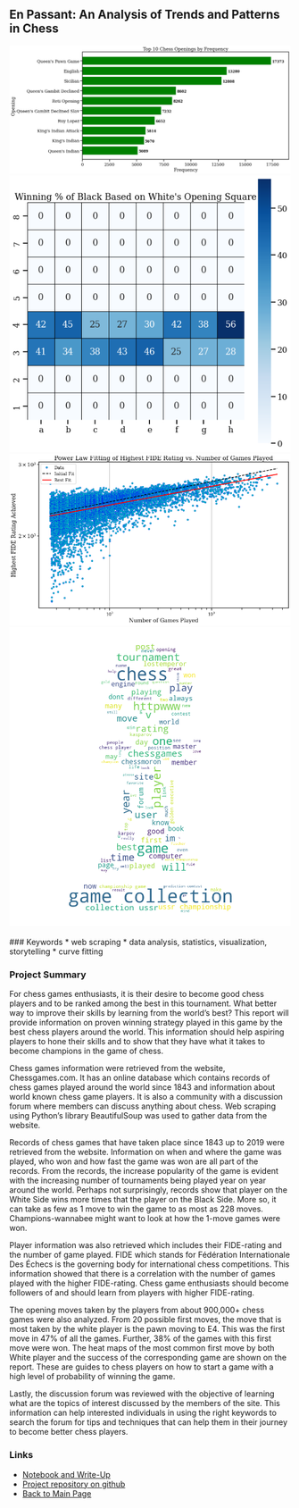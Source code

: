 ## En Passant: An Analysis of Trends and Patterns in Chess

<div class="gridwrapper">
  <div class="one"><img src="../images/enpassantproject/chess_openings.png?raw=true"/></div>
  <div class="two"><img src="../images/enpassantproject/heatmap1.png?raw=true"/></div>
  <div class="three"><img src="../images/enpassantproject/fidescatter.png?raw=true"/></div>
  <div class="four"><img src="../images/enpassantproject/wordcloudpawn.png?raw=true"/></div>
</div>

<br />
### Keywords
* web scraping
* data analysis, statistics, visualization, storytelling
* curve fitting

### Project Summary
For chess games enthusiasts, it is their desire to become good chess players and to be ranked among the best in this tournament. What better way to improve their skills by learning from the world’s best? This report will provide information on proven winning strategy played in this game by the best chess players around the world. This information should help aspiring players to hone their skills and to show that they have what it takes to become champions in the game of chess.

Chess games information were retrieved from the website, Chessgames.com. It has an online database which contains records of chess games played around the world since 1843 and information about world known chess game players. It is also a community with a discussion forum where members can discuss anything about chess. Web scraping using Python’s library BeautifulSoup was used to gather data from the website.

Records of chess games that have taken place since 1843 up to 2019 were retrieved from the website. Information on when and where the game was played, who won and how fast the game was won are all part of the records. From the records, the increase popularity of the game is evident with the increasing number of tournaments being played year on year around the world. Perhaps not surprisingly, records show that player on the White Side wins more times that the player on the Black Side. More so, it can take as few as 1 move to win the game to as most as 228 moves. Champions-wannabee might want to look at how the 1-move games were won.

Player information was also retrieved which includes their FIDE-rating and the number of game played. FIDE which stands for Fédération Internationale Des Échecs is the governing body for international chess competitions. This information showed that there is a correlation with the number of games played with the higher FIDE-rating. Chess game enthusiasts should become followers of and should learn from players with higher FIDE-rating.

The opening moves taken by the players from about 900,000+ chess games were also analyzed. From 20 possible first moves, the move that is most taken by the white player is the pawn moving to E4. This was the first move in 47% of all the games. Further, 38% of the games with this first move were won. The heat maps of the most common first move by both White player and the success of the corresponding game are shown on the report. These are guides to chess players on how to start a game with a high level of probability of winning the game.

Lastly, the discussion forum was reviewed with the objective of learning what are the topics of interest discussed by the members of the site. This information can help interested individuals in using the right keywords to search the forum for tips and techniques that can help them in their journey to become better chess players.

### Links
* [Notebook and Write-Up](/html_previews/enpassantproject/enpassantproject.html)
* [Project repository on github](https://github.com/oonrezak/enpassant_project)
* [Back to Main Page](https://oonrezak.github.io/)